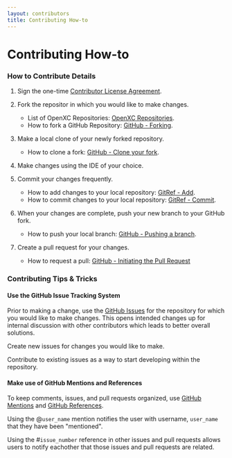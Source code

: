 ```yaml
---
layout: contributors
title: Contributing How-to
---
```


<div class="page-header">
    <h1>Contributing How-to</h1>
</div> 

### How to Contribute Details

1. Sign the one-time [Contributor License Agreement](../contributor-license-agreement.html).
2. Fork the repositor in which you would like to make changes.

    * List of OpenXC Repositories: [OpenXC Repositories](http://github.com/openxc).
    * How to fork a GitHub Repository: [GitHub - Forking](https://help.github.com/articles/fork-a-repo#step-1-fork-the-spoon-knife-repository).

3. Make a local clone of your newly forked repository.

    * How to clone a fork: [GitHub - Clone your fork](https://help.github.com/articles/fork-a-repo#step-2-clone-your-fork).

4. Make changes using the IDE of your choice.
5. Commit your changes frequently.

    * How to add changes to your local repository: [GitRef - Add](http://gitref.org/basic/#add).
    * How to commit changes to your local repository: [GitRef - Commit](http://gitref.org/basic/#commit).

6. When your changes are complete, push your new branch to your GitHub fork.

    * How to push your local branch: [GitHub - Pushing a branch](https://help.github.com/articles/pushing-to-a-remote#pushing-a-branch).

7. Create a pull request for your changes.

    * How to request a pull: [GitHub - Initiating the Pull Request](https://help.github.com/articles/using-pull-requests#initiating-the-pull-request)


### Contributing Tips & Tricks

#### Use the GitHub Issue Tracking System
Prior to making a change, use the [GitHub Issues](https://github.com/features/projects/issues) for the repository for which you would like to make changes. This opens intended changes up for internal discussion with other contributors which leads to better overall solutions. 

Create new issues for changes you would like to make. 

Contribute to existing issues as a way to start developing within the repository.

#### Make use of GitHub Mentions and References
To keep comments, issues, and pull requests organized, use [GitHub Mentions](https://help.github.com/articles/github-flavored-markdown#name-and-team-mentions-autocomplete) and [GitHub References](https://help.github.com/articles/github-flavored-markdown#references). 

Using the @```user_name``` mention notifies the user with username, ```user_name``` that they have been "mentioned".

Using the #```issue_number``` reference in other issues and pull requests allows users to notify eachother that those issues and pull requests are related.


